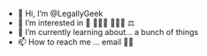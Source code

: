 - 👋 Hi, I’m @LegallyGeek
- 👀 I’m interested in 🥁 🏃🏽‍♀️ 👩🏻‍💻 ⚖️
- 🌱 I’m currently learning about... a bunch of things
- 📫 How to reach me ... email 🤷‍♀️
